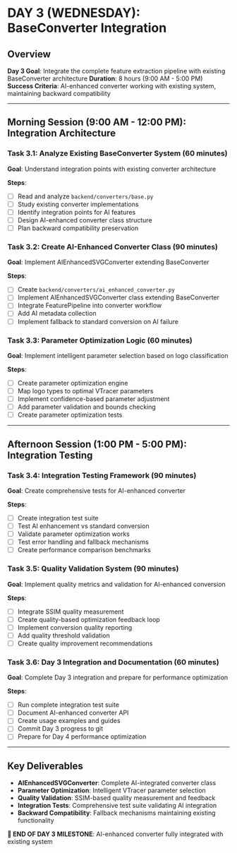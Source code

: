 # DAY 3 (WEDNESDAY): BaseConverter Integration

## Overview

**Day 3 Goal**: Integrate the complete feature extraction pipeline with existing BaseConverter architecture
**Duration**: 8 hours (9:00 AM - 5:00 PM)
**Success Criteria**: AI-enhanced converter working with existing system, maintaining backward compatibility

---

## **Morning Session (9:00 AM - 12:00 PM): Integration Architecture**

### **Task 3.1: Analyze Existing BaseConverter System** (60 minutes)
**Goal**: Understand integration points with existing converter architecture

**Steps**:
- [ ] Read and analyze `backend/converters/base.py`
- [ ] Study existing converter implementations
- [ ] Identify integration points for AI features
- [ ] Design AI-enhanced converter class structure
- [ ] Plan backward compatibility preservation

### **Task 3.2: Create AI-Enhanced Converter Class** (90 minutes)
**Goal**: Implement AIEnhancedSVGConverter extending BaseConverter

**Steps**:
- [ ] Create `backend/converters/ai_enhanced_converter.py`
- [ ] Implement AIEnhancedSVGConverter class extending BaseConverter
- [ ] Integrate FeaturePipeline into converter workflow
- [ ] Add AI metadata collection
- [ ] Implement fallback to standard conversion on AI failure

### **Task 3.3: Parameter Optimization Logic** (60 minutes)
**Goal**: Implement intelligent parameter selection based on logo classification

**Steps**:
- [ ] Create parameter optimization engine
- [ ] Map logo types to optimal VTracer parameters
- [ ] Implement confidence-based parameter adjustment
- [ ] Add parameter validation and bounds checking
- [ ] Create parameter optimization tests

---

## **Afternoon Session (1:00 PM - 5:00 PM): Integration Testing**

### **Task 3.4: Integration Testing Framework** (90 minutes)
**Goal**: Create comprehensive tests for AI-enhanced converter

**Steps**:
- [ ] Create integration test suite
- [ ] Test AI enhancement vs standard conversion
- [ ] Validate parameter optimization works
- [ ] Test error handling and fallback mechanisms
- [ ] Create performance comparison benchmarks

### **Task 3.5: Quality Validation System** (90 minutes)
**Goal**: Implement quality metrics and validation for AI-enhanced conversion

**Steps**:
- [ ] Integrate SSIM quality measurement
- [ ] Create quality-based optimization feedback loop
- [ ] Implement conversion quality reporting
- [ ] Add quality threshold validation
- [ ] Create quality improvement recommendations

### **Task 3.6: Day 3 Integration and Documentation** (60 minutes)
**Goal**: Complete Day 3 integration and prepare for performance optimization

**Steps**:
- [ ] Run complete integration test suite
- [ ] Document AI-enhanced converter API
- [ ] Create usage examples and guides
- [ ] Commit Day 3 progress to git
- [ ] Prepare for Day 4 performance optimization

---

## **Key Deliverables**

- **AIEnhancedSVGConverter**: Complete AI-integrated converter class
- **Parameter Optimization**: Intelligent VTracer parameter selection
- **Quality Validation**: SSIM-based quality measurement and feedback
- **Integration Tests**: Comprehensive test suite validating AI integration
- **Backward Compatibility**: Fallback mechanisms maintaining existing functionality

**📍 END OF DAY 3 MILESTONE**: AI-enhanced converter fully integrated with existing system